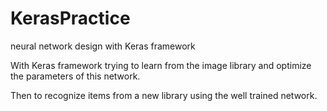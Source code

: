 # KerasPractice
neural network design with Keras framework

With Keras framework trying to learn from the image library and optimize the parameters of this network.

Then to recognize items from a new library using the well trained network.
